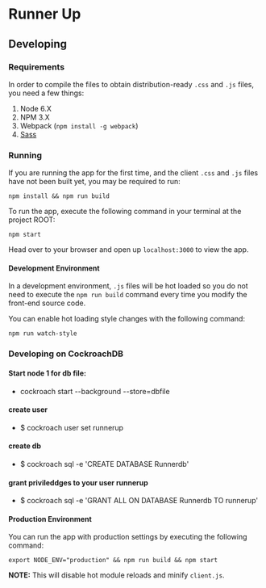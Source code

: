 # Runner Up

## Developing

### Requirements

In order to compile the files to obtain distribution-ready `.css` and `.js` files, you need a few things:

1. Node 6.X
1. NPM 3.X
1. Webpack (`npm install -g webpack`)
1. [Sass](http://sass-lang.com/install)

### Running
If you are running the app for the first time, and the client `.css` and `.js` files have not been built yet, you may be required to run:
```
npm install && npm run build
```

To run the app, execute the following command in your terminal at the project ROOT:
```
npm start
```

Head over to your browser and open up `localhost:3000` to view the app.

#### Development Environment
In a development environment, `.js` files will be hot loaded so you do not need to execute the `npm run build` command every time you modify the front-end source code.

You can enable hot loading style changes with the following command:
```
npm run watch-style
```
### Developing on CockroachDB
#### Start node 1 for db file:
* cockroach start --background --store=dbfile
#### create user
* $ cockroach user set runnerup
#### create db
* $ cockroach sql -e 'CREATE DATABASE Runnerdb'
#### grant privileddges to your user runnerup
* $ cockroach sql -e 'GRANT ALL ON DATABASE Runnerdb TO runnerup'
#### Production Environment
You can run the app with production settings by executing the following command:
```
export NODE_ENV="production" && npm run build && npm start
```

**NOTE:** This will disable hot module reloads and minify `client.js`.


